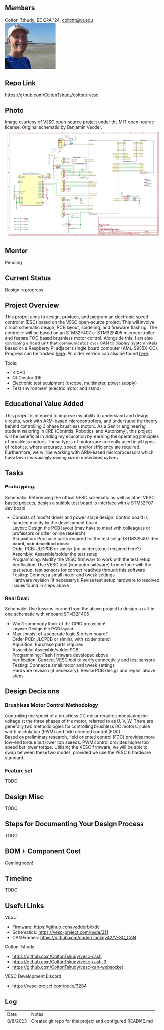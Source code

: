 ## Members
Colton Tshudy, EE CRA '24, coltont@vt.edu<br />
<img src="./images/me.png" />

## Repo Link
<a class="button is-link" href="https://github.com/ColtonTshudy/coltont-vesc" >https://github.com/ColtonTshudy/coltont-vesc</a>

## Photo
Image courtesy of <a href="https://vesc-project.com/">VESC</a> open-source project under the MIT open-source license. Original schematic by Benjamin Vedder.
<img src="./images/75-300-vesc-default.png" alt="Vesc 6 based 75V 300A schematic created by Benajmin Vedder" />

## Mentor
Pending

## Current Status
Design in progress

## Project Overview

This project aims to design, produce, and program an electronic speed controller (ESC) based on the VESC open-source project. This will involve circuit schematic design, PCB layout, soldering, and firmware flashing. The controller will be based on an STM32F407 or STM32F405 microcontroller and feature FOC based brushless motor control. 
Alongside this, I am also devloping a head unit that communicates over CAN to display system vitals based on a Raspberry PI adjacent single board computer (AML-S905X-CC). Progress can be tracked <a href="https://github.com/ColtonTshudy/vesc-dash-3">here</a>. An older version can also be found <a href="https://github.com/ColtonTshudy/vesc-dash">here</a>.

Tools:
- KiCAD
- Qt Creator IDE
- Electronic test equipment (oscope, multimeter, power supply)
- Test environment (electric motor and stand)

## Educational Value Added

This project is intended to improve my ability to understand and design circuits, work with ARM-based microcontrollers, and understand the theory behind controlling 3 phase brushless motors. As a Senior engineering student majoring in CRE (Controls, Robotics, and Autonomy), this project will be beneficial in aiding my education by learning the operating principles of brushless motors. These types of motors are currently used in all types of robotics, where accuracy, speed, and/or efficiency are required. Furthermore, we will be working with ARM-based microprocessors which have been increasingly seeing use in embedded sytems.

## Tasks

### Prototyping:
Schematic: Referencing the offical VESC schematic as well as other VESC based projects, design a suitible test board to interface with a STM32F07 dev board <br/>
- Consists of mosfet driver and power stage design. Control board is handled mostly by the development board. <br/>
Layout: Design the PCB layout (may have to meet with colleagues or professors or other online research) <br/>
Acquisition: Purchase parts required for the test setup (STM32F407 dev board, pcb described above) <br/>
Order PCB: JLCPCB or similar (no solder stencil required here?) <br/>
Assembly: Assemble/solder the test setup <br/>
Programming: Modify the VESC firmware to work with the test setup <br/>
Verification: Use VESC tool (computer software) to interface with the test setup, test sensors for correct readings through this software <br/>
Testing: Connect a small motor and tweak settings <br/>
Hardware revision (if necessary): Revise test setup hardware to resolved issues found in steps above <br/>

### Real Deal:
Schematic: Use lessons learned from the above project to design an all-in-one schematic with onboard STM32F405 <br/>
- Won't somebody think of the GPIO protection! <br/>
Layout: Design the PCB layout <br/>
- May consist of a seperate logic & driver board? <br/>
Order PCB: JLCPCB or similar, with solder stencil <br/>
Aquisition: Purchase parts required <br/>
Assembly: Assemble/solder PCB  <br/>
Programming: Flash firmware developed above <br/>
Verification: Connect VESC tool to verify connectivity and test sensors <br/>
Testing: Connect a small motor and tweak settings <br/>
Hardware revision (if necessary): Revise PCB design and repeat above steps <br/>

## Design Decisions

### Brushless Motor Control Methodology
Controlling the speed of a brushless DC motor requires modulating the voltage at the three phases of the motor, referred to as U, V, W. There are generally two methodologies for controlling brushless DC motors: pulse width modulation (PWM) and field oriented control (FOC). <br/>
Based on preliminary research, field oriented control (FOC) provides more low-end torque but lower top speeds. PWM control provides higher top speed but lower torque. Utilizing the VESC firmware, we will be able to swap between these two modes, provided we use the VESC 6 hardware standard.

### Feature set
TODO

## Design Misc

<!-- Your Text Here. See Example above -->
TODO

## Steps for Documenting Your Design Process

<!-- Your Text Here. See Example above -->
TODO

## BOM + Component Cost

<!-- Your Text Here. See Example above -->
Coming soon!

## Timeline

<!-- Your Text Here. See Example above -->
TODO

## Useful Links
VESC
- Firmware: https://github.com/vedderb/bldc
- Schematics: https://vesc-project.com/node/311
- CAN Frames: https://github.com/codermonkey42/VESC_CAN

Colton Tshudy
- https://github.com/ColtonTshudy/vesc-dash
- https://github.com/ColtonTshudy/vesc-dash-3
- https://github.com/ColtonTshudy/vesc-can-websocket

VESC Development Discord
- https://vesc-project.com/node/3284

## Log

<!-- Your Text Here. See Example above -->
<table>
  <tr>
    <td>Date</td>
    <td>Notes</td>
  </tr>
  <tr>
    <td>8/8/2023</td>
    <td>Created git repo for this project and configured README.md</td>
  </tr>
</table>